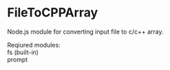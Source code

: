 # FileToCPPArray
Node.js module for converting input file to c/c++ array.

Reqiured modules:  
fs (built-in)  
prompt
